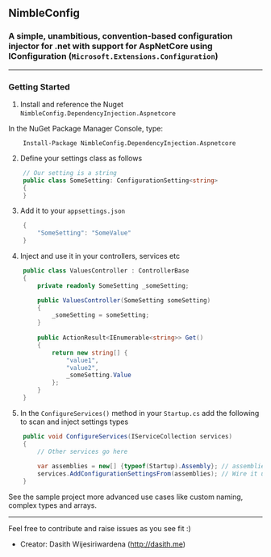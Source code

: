 ## NimbleConfig ##
### A simple, unambitious, convention-based configuration injector for .net with support for AspNetCore using IConfiguration (`Microsoft.Extensions.Configuration`)
  
---

### Getting Started ###

1. Install and reference the Nuget `NimbleConfig.DependencyInjection.Aspnetcore`

In the NuGet Package Manager Console, type:

```
    Install-Package NimbleConfig.DependencyInjection.Aspnetcore
```

2. Define your settings class as follows
```C#
    // Our setting is a string
    public class SomeSetting: ConfigurationSetting<string>
    {
    }
```
3. Add it to your `appsettings.json`
```C#
    {
        "SomeSetting": "SomeValue"
    }
```
4. Inject and use it in your controllers, services etc
```C#
    public class ValuesController : ControllerBase
    {
        private readonly SomeSetting _someSetting;

        public ValuesController(SomeSetting someSetting)
        {
            _someSetting = someSetting;
        }
		
        public ActionResult<IEnumerable<string>> Get()
        {
            return new string[] { 
                "value1",
                "value2",
                _someSetting.Value
            };
        }
    }
```
5. In the `ConfigureServices()` method in your `Startup.cs` add the following to scan and inject settings types
```C#
    public void ConfigureServices(IServiceCollection services)
    {
        // Other services go here
		
        var assemblies = new[] {typeof(Startup).Assembly}; // assemblies to scan for settings
        services.AddConfigurationSettingsFrom(assemblies); // Wire it up
    }
```

See the sample project more advanced use cases like custom naming, complex types and arrays.

---

Feel free to contribute and raise issues as you see fit :)

- Creator: Dasith Wijesiriwardena (http://dasith.me)